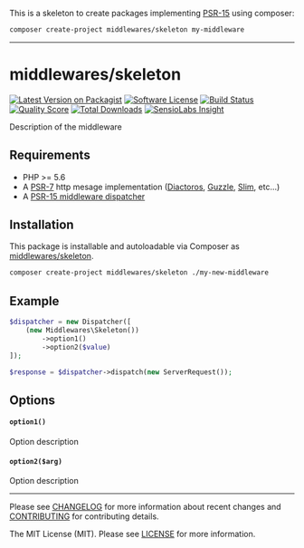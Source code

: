 This is a skeleton to create packages implementing [PSR-15](https://github.com/http-interop/http-middleware) using composer:

```sh
composer create-project middlewares/skeleton my-middleware
```

---

# middlewares/skeleton

[![Latest Version on Packagist][ico-version]][link-packagist]
[![Software License][ico-license]](LICENSE)
[![Build Status][ico-travis]][link-travis]
[![Quality Score][ico-scrutinizer]][link-scrutinizer]
[![Total Downloads][ico-downloads]][link-downloads]
[![SensioLabs Insight][ico-sensiolabs]][link-sensiolabs]

Description of the middleware

## Requirements

* PHP >= 5.6
* A [PSR-7](https://packagist.org/providers/psr/http-message-implementation) http mesage implementation ([Diactoros](https://github.com/zendframework/zend-diactoros), [Guzzle](https://github.com/guzzle/psr7), [Slim](https://github.com/slimphp/Slim), etc...)
* A [PSR-15 middleware dispatcher](https://github.com/middlewares/awesome-psr15-middlewares#dispatcher)

## Installation

This package is installable and autoloadable via Composer as [middlewares/skeleton](https://packagist.org/packages/middlewares/skeleton).

```sh
composer create-project middlewares/skeleton ./my-new-middleware
```

## Example

```php
$dispatcher = new Dispatcher([
	(new Middlewares\Skeleton())
		->option1()
		->option2($value)
]);

$response = $dispatcher->dispatch(new ServerRequest());
```

## Options

#### `option1()`

Option description

#### `option2($arg)`

Option description

---

Please see [CHANGELOG](CHANGELOG.md) for more information about recent changes and [CONTRIBUTING](CONTRIBUTING.md) for contributing details.

The MIT License (MIT). Please see [LICENSE](LICENSE) for more information.

[ico-version]: https://img.shields.io/packagist/v/middlewares/skeleton.svg?style=flat-square
[ico-license]: https://img.shields.io/badge/license-MIT-brightgreen.svg?style=flat-square
[ico-travis]: https://img.shields.io/travis/middlewares/skeleton/master.svg?style=flat-square
[ico-scrutinizer]: https://img.shields.io/scrutinizer/g/middlewares/skeleton.svg?style=flat-square
[ico-downloads]: https://img.shields.io/packagist/dt/middlewares/skeleton.svg?style=flat-square
[ico-sensiolabs]: https://img.shields.io/sensiolabs/i/36786f5a-2a15-4399-8817-8f24fcd8c0b4.svg?style=flat-square

[link-packagist]: https://packagist.org/packages/middlewares/skeleton
[link-travis]: https://travis-ci.org/middlewares/skeleton
[link-scrutinizer]: https://scrutinizer-ci.com/g/middlewares/skeleton
[link-downloads]: https://packagist.org/packages/middlewares/skeleton
[link-sensiolabs]: https://insight.sensiolabs.com/projects/36786f5a-2a15-4399-8817-8f24fcd8c0b4
